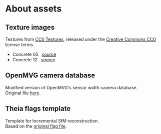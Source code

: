
# About assets

## Texture images

Textures from [CC0 Textures](https://cc0textures.com/), released under the [Creative Commons CC0](https://creativecommons.org/publicdomain/zero/1.0/) license terms.

- Concrete 05 &nbsp; [source](https://cc0textures.com/view?tex=Concrete05)
- Concrete 12 &nbsp; [source](https://cc0textures.com/view?tex=Concrete12)

## OpenMVG camera database

Modified version of OpenMVG's sensor width camera database.<br>
Original file [here](https://github.com/openMVG/openMVG/blob/develop/src/openMVG/exif/sensor_width_database/sensor_width_camera_database.txt).

## Theia flags template

Template for Incremental SfM reconstruction.<br>
Based on the [original flag file](https://github.com/sweeneychris/TheiaSfM/blob/master/applications/build_reconstruction_flags.txt).
